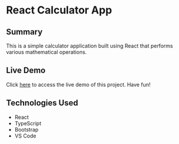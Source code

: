 # React Calculator App

## Summary
This is a simple calculator application built using React that performs various mathematical operations.

## Live Demo
Click [here](https://calculator-app.victor-jr.com) to access the live demo of this project. Have fun!

## Technologies Used
- React
- TypeScript
- Bootstrap
- VS Code